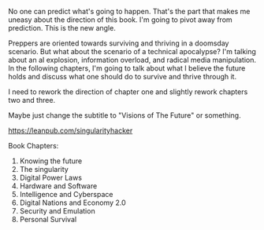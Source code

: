 No one can predict what's going to happen. That's the part that makes me uneasy about the direction of this book. I'm going to pivot away from prediction. This is the new angle. 

Preppers are oriented towards surviving and thriving in a doomsday scenario. But what about the scenario of a technical apocalypse? I'm talking about an aI explosion, information overload, and radical media manipulation. In the following chapters, I'm going to talk about what I believe the future holds and discuss what one should do to survive and thrive through it. 

I need to rework the direction of chapter one and slightly rework chapters two and three. 

Maybe just change the subtitle to "Visions of The Future" or something.

https://leanpub.com/singularityhacker

Book Chapters:

1.  Knowing the future
2.  The singularity
3.  Digital Power Laws
4.  Hardware and Software
5.  Intelligence and Cyberspace
6.  Digital Nations and Economy 2.0
7.  Security and Emulation
8.  Personal Survival
